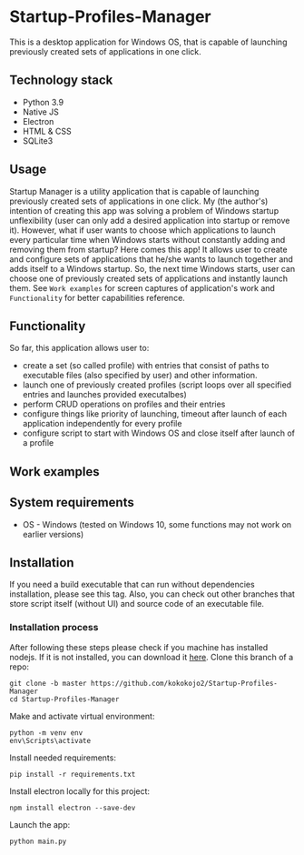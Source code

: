 # Startup-Profiles-Manager
This is a desktop application for Windows OS, that is capable of launching previously created sets of applications in one click.
## Technology stack
* Python 3.9
* Native JS
* Electron
* HTML & CSS
* SQLite3
## Usage
Startup Manager is a utility application that is capable of launching previously created sets of applications in one click. My (the author's) intention of creating this app was solving a problem of Windows startup unflexibility (user can only add a desired application into startup or remove it). However, what if user wants to choose which applications to launch every particular time when Windows starts without constantly adding and removing them from startup? Here comes this app! It allows user to create and configure sets of applications that he/she wants to launch together and adds itself to a Windows startup. So, the next time Windows starts, user can choose one of previously created sets of applications and instantly launch them. See `Work examples` for screen captures of application's work and `Functionality` for better capabilities reference.
## Functionality
So far, this application allows user to:
* create a set (so called profile) with entries that consist of paths to executable files (also specified by user) and other information.
* launch one of previously created profiles (script loops over all specified entries and launches provided executalbes)
* perform CRUD operations on profiles and their entries
* configure things like priority of launching, timeout after launch of each application independently for every profile
* configure script to start with Windows OS and close itself after launch of a profile
## Work examples
## System requirements
* OS - Windows (tested on Windows 10, some functions may not work on earlier versions)
## Installation
If you need a build executable that can run without dependencies installation, please see this tag. Also, you can check out other branches that store script itself (without UI) and source code of an executable file.
### Installation process
After following these steps please check if you machine has installed nodejs. If it is not installed, you can download it [here](https://nodejs.org/en/download/).
Clone this branch of a repo:
```
git clone -b master https://github.com/kokokojo2/Startup-Profiles-Manager
cd Startup-Profiles-Manager
```
Make and activate virtual environment:
```
python -m venv env
env\Scripts\activate
```
Install needed requirements:
```
pip install -r requirements.txt
```
Install electron locally for this project:
```
npm install electron --save-dev
```
Launch the app:
```
python main.py
``` 
